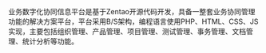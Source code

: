 业务数字化协同信息平台是基于Zentao开源代码开发，具备一整套业务协同管理功能的解决方案平台，平台采用B/S架构，编程语言使用PHP、HTML、CSS、JS实现，主要包括组织管理、产品管理、项目管理、测试管理、事务管理、文档管理、统计分析等功能。